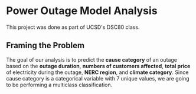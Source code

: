 # Power Outage Model Analysis

This project was done as part of UCSD's DSC80 class.

## Framing the Problem

The goal of our analysis is to predict the **cause category** of an outage based on the **outage duration**, **numbers of customers affected**, **total price** of electricity during the outage, **NERC region**, and **climate category**. Since cause category is a categorical variable with 7 unique values, we are going to be performing a multiclass classification.
